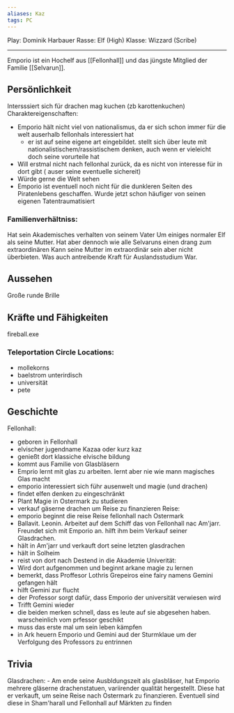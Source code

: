 ```yaml
---
aliases: Kaz
tags: PC
---
```

Play: Dominik Harbauer
Rasse: Elf (High)
Klasse: Wizzard (Scribe)

---

Emporio ist ein Hochelf aus [[Fellonhall]] und das jüngste Mitglied der Familie [[Selvarun]].


## Persönlichkeit
Intersssiert sich für drachen
mag kuchen (zb karottenkuchen)
Charaktereigenschaften:
- Emporio hält nicht viel von nationalismus, da er sich schon immer für die welt auserhalb fellonhals interessiert hat
	-  er ist auf seine eigene art eingebildet. stellt sich über leute mit nationalistischem/rassistischem denken, auch wenn er vieleicht doch seine vorurteile hat
- Will erstmal nicht nach fellonhal zurück, da es nicht von interesse für in dort gibt ( auser seine eventuelle sichereit)
- Würde gerne die Welt sehen
- Emporio ist eventuell noch nicht für die dunkleren Seiten des Piratenlebens geschaffen. Wurde jetzt schon häufiger von seinen eigenen Tatentraumatisiert

### Familienverhältniss:
Hat sein Akademisches verhalten von seinem Vater
Um einiges normaler Elf als seine Mutter. Hat aber dennoch wie alle Selvaruns einen drang zum extraordinären
Kann seine Mutter im extraordinär sein aber nicht überbieten. Was auch antreibende Kraft für Auslandsstudium War.

## Aussehen
Große runde Brille

## Kräfte und Fähigkeiten
fireball.exe

### Teleportation Circle Locations:
- mollekorns 
- baelstrom unterirdisch
- universität
- pete

## Geschichte
Fellonhall:
- geboren in Fellonhall
- elvischer jugendname Kazaa oder kurz kaz
- genießt dort klassiche elvische bildung
- kommt aus Familie von Glasbläsern
- Emprio lernt mit glas zu arbeiten. lernt aber nie wie mann magisches Glas macht
- emporio interessiert sich führ ausenwelt und magie (und drachen)
- findet elfen denken zu eingeschränkt
- Plant Magie in Ostermark zu studieren
- verkauf gäserne drachen um Reise zu finanzieren
Reise:
- emporio beginnt die reise Reise fellonhall nach Ostermark
- Ballavit. Leonin. Arbeitet auf dem Schiff das von Fellonhall nac Am'jarr. Freundet sich mit Emporio an. hilft ihm beim Verkauf seiner Glasdrachen.
- hält in Am'jarr und verkauft dort seine letzten glasdrachen
- hält in Solheim
- reist von dort nach Destend in die Akademie
Univerität:
- Wird dort aufgenommen und beginnt arkane magie zu lernen
- bemerkt, dass Proffesor Lothris Grepeiros eine fairy namens Gemini gefangen hält
- hilft  Gemini zur flucht
- der Professor sorgt dafür, dass Emporio der universität verwiesen wird
- Trifft Gemini wieder
- die beiden merken schnell, dass es leute auf sie abgesehen haben. warscheinlich vom prfessor geschikt
- muss das erste mal um sein leben kämpfen
- in Ark heuern Emporio und Gemini aud der Sturmklaue um der Verfolgung des Professors zu entrinnen



## Trivia
Glasdrachen:
	- Am ende seine Ausbldungszeit als glasbläser, hat Emporio mehrere gläserne drachenstatuen, variirender qualität hergestellt. Diese hat er verkauft, um seine Reise nach Ostermark zu finanzieren. Eventuell sind diese in Sham'harall und Fellonhall auf Märkten zu finden





